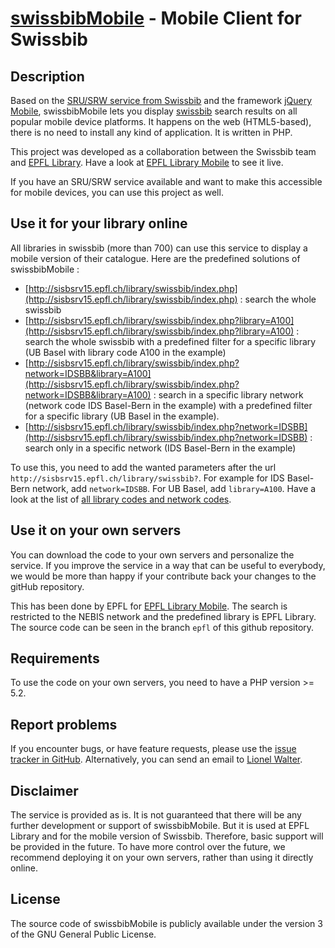 [swissbibMobile](http://sisbsrv15.epfl.ch/library/swissbib) - Mobile Client for Swissbib
========================================================================================

Description
-----------

Based on the [SRU/SRW service from Swissbib](http://www.swissbib.org/wiki/index.php?title=SRU) and the framework [jQuery Mobile](http://jquerymobile.com/), swissbibMobile lets you display [swissbib](http://swissbib.ch) search results on all popular mobile device platforms. It happens on the web (HTML5-based), there is no need to install any kind of application. It is written in PHP.

This project was developed as a collaboration between the Swissbib team and [EPFL Library](http://library.epfl.ch). Have a look at [EPFL Library Mobile](http://library.epfl.ch/mobile) to see it live.

If you have an SRU/SRW service available and want to make this accessible for mobile devices, you can use this project as well.


Use it for your library online
------------------------------

All libraries in swissbib (more than 700) can use this service to display a mobile version of their catalogue. Here are the predefined solutions of swissbibMobile :

* [http://sisbsrv15.epfl.ch/library/swissbib/index.php](http://sisbsrv15.epfl.ch/library/swissbib/index.php) : search the whole swissbib
* [http://sisbsrv15.epfl.ch/library/swissbib/index.php?library=A100](http://sisbsrv15.epfl.ch/library/swissbib/index.php?library=A100) : search the whole swissbib with a predefined filter for a specific library (UB Basel with library code A100 in the example)
* [http://sisbsrv15.epfl.ch/library/swissbib/index.php?network=IDSBB&library=A100](http://sisbsrv15.epfl.ch/library/swissbib/index.php?network=IDSBB&library=A100) : search in a specific library network (network code IDS Basel-Bern in the example) with a predefined filter for a specific library (UB Basel in the example). 
* [http://sisbsrv15.epfl.ch/library/swissbib/index.php?network=IDSBB](http://sisbsrv15.epfl.ch/library/swissbib/index.php?network=IDSBB) : search only in a specific network (IDS Basel-Bern in the example)

To use this, you need to add the wanted parameters after the url `http://sisbsrv15.epfl.ch/library/swissbib?`. For example for IDS Basel-Bern network, add `network=IDSBB`. For UB Basel, add `library=A100`. Have a look at the list of [all library codes and network codes](https://github.com/downloads/swissbib/swissbibMobile/library_codes.pdf).


Use it on your own servers
--------------------------

You can download the code to your own servers and personalize the service. If you improve the service in a way that can be useful to everybody, we would be more than happy if your contribute back your changes to the gitHub repository.

This has been done by EPFL for [EPFL Library Mobile](http://library.epfl.ch/mobile). The search is restricted to the NEBIS network and the predefined library is EPFL Library. The source code can be seen in the branch `epfl` of this github repository.


Requirements
------------

To use the code on your own servers, you need to have a PHP version >= 5.2.


Report problems
---------------

If you encounter bugs, or have feature requests, please use the [issue tracker in GitHub](https://github.com/liowalter/swissbibMobile/issues). Alternatively, you can send an email to [Lionel Walter](https://github.com/liowalter).


Disclaimer
----------

The service is provided as is. It is not guaranteed that there will be any further development or support of swissbibMobile. But it is used at EPFL Library and for the mobile version of Swissbib. Therefore, basic support will be provided in the future. To have more control over the future, we recommend deploying it on your own servers, rather than using it directly online.

License
-------

The source code of swissbibMobile is publicly available under the version 3 of the GNU General Public License.

